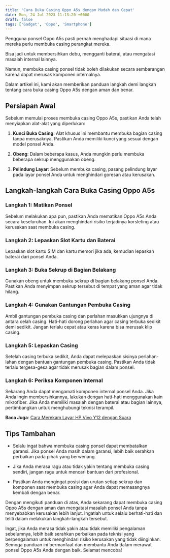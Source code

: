 ```yaml
---
title: 'Cara Buka Casing Oppo A5s dengan Mudah dan Cepat'
date: Mon, 24 Jul 2023 11:13:20 +0000
draft: false
tags: ['Gadget', 'Oppo', 'Smartphone']
---
```


Pengguna ponsel Oppo A5s pasti pernah menghadapi situasi di mana mereka perlu membuka casing perangkat mereka.

Bisa jadi untuk membersihkan debu, mengganti baterai, atau mengatasi masalah internal lainnya.

Namun, membuka casing ponsel tidak boleh dilakukan secara sembarangan karena dapat merusak komponen internalnya.

Dalam artikel ini, kami akan memberikan panduan langkah demi langkah tentang cara buka casing Oppo A5s dengan aman dan benar.

**Persiapan Awal**
------------------

Sebelum memulai proses membuka casing Oppo A5s, pastikan Anda telah menyiapkan alat-alat yang diperlukan:

1.  **Kunci Buka Casing**: Alat khusus ini membantu membuka bagian casing tanpa merusaknya. Pastikan Anda memiliki kunci yang sesuai dengan model ponsel Anda.
    
2.  **Obeng**: Dalam beberapa kasus, Anda mungkin perlu membuka beberapa sekrup menggunakan obeng.
    
3.  **Pelindung Layar**: Sebelum membuka casing, pasang pelindung layar pada layar ponsel Anda untuk menghindari goresan atau kerusakan.
    

Langkah-langkah Cara Buka Casing Oppo A5s
-----------------------------------------

### Langkah 1: Matikan Ponsel

Sebelum melakukan apa pun, pastikan Anda mematikan Oppo A5s Anda secara keseluruhan. Ini akan menghindari risiko terjadinya korsleting atau kerusakan saat membuka casing.

### Langkah 2: Lepaskan Slot Kartu dan Baterai

Lepaskan slot kartu SIM dan kartu memori jika ada, kemudian lepaskan baterai dari ponsel Anda.

### Langkah 3: Buka Sekrup di Bagian Belakang

Gunakan obeng untuk membuka sekrup di bagian belakang ponsel Anda. Pastikan Anda menyimpan sekrup tersebut di tempat yang aman agar tidak hilang.

### Langkah 4: Gunakan Gantungan Pembuka Casing

Ambil gantungan pembuka casing dan perlahan masukkan ujungnya di antara celah casing. Hati-hati dorong perlahan agar casing terbuka sedikit demi sedikit. Jangan terlalu cepat atau keras karena bisa merusak klip casing.

### Langkah 5: Lepaskan Casing

Setelah casing terbuka sedikit, Anda dapat melepaskan sisinya perlahan-lahan dengan bantuan gantungan pembuka casing. Pastikan Anda tidak terlalu tergesa-gesa agar tidak merusak bagian dalam ponsel.

### Langkah 6: Periksa Komponen Internal

Sekarang Anda dapat mengamati komponen internal ponsel Anda. Jika Anda ingin membersihkannya, lakukan dengan hati-hati menggunakan kain mikrofiber. Jika Anda memiliki masalah dengan baterai atau bagian lainnya, pertimbangkan untuk menghubungi teknisi terampil.

**Baca Juga**: [Cara Merekam Layar HP Vivo Y12 dengan Suara](https://blog.ajiekusumadhany.com/cara-merekam-layar-hp-vivo-y12-dengan-suara/)

Tips Tambahan
-------------

*   Selalu ingat bahwa membuka casing ponsel dapat membatalkan garansi. Jika ponsel Anda masih dalam garansi, lebih baik serahkan perbaikan pada pihak yang berwenang.
    
*   Jika Anda merasa ragu atau tidak yakin tentang membuka casing sendiri, jangan ragu untuk mencari bantuan dari profesional.
    
*   Pastikan Anda mengingat posisi dan urutan setiap sekrup dan komponen saat membuka casing agar Anda dapat memasangnya kembali dengan benar.
    

Dengan mengikuti panduan di atas, Anda sekarang dapat membuka casing Oppo A5s dengan aman dan mengatasi masalah ponsel Anda tanpa menyebabkan kerusakan lebih lanjut. Ingatlah untuk selalu berhati-hati dan teliti dalam melakukan langkah-langkah tersebut.

Ingat, jika Anda merasa tidak yakin atau tidak memiliki pengalaman sebelumnya, lebih baik serahkan perbaikan pada teknisi yang berpengalaman untuk menghindari risiko kerusakan yang tidak diinginkan. Semoga panduan ini bermanfaat dan membantu Anda dalam merawat ponsel Oppo A5s Anda dengan baik. Selamat mencoba!